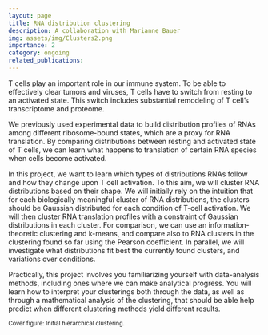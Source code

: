 ```yaml
---
layout: page
title: RNA distribution clustering 
description: A collaboration with Marianne Bauer
img: assets/img/Clusters2.png
importance: 2
category: ongoing
related_publications: 
---
```


T cells play an important role in our immune system. To be able to effectively clear tumors and viruses, T cells have to switch from resting to an activated state. This switch includes substantial remodeling of T cell’s transcriptome and proteome.  

We previously used experimental data to build distribution profiles of RNAs among different ribosome-bound states, which are a proxy for RNA translation. By comparing distributions between resting and activated state of T cells, we can learn what happens to translation of certain RNA species when cells become activated. 

In this project, we want to learn which types of distributions RNAs follow and how they change upon T cell activation. To this aim, we will cluster RNA distributions based on their shape. We will initially rely on the intuition that for each biologically meaningful cluster of RNA distributions, the clusters should be Gaussian distributed for each condition of T-cell activation. We will then cluster RNA translation profiles with a constraint of Gaussian distributions in each cluster. For comparison, we can use an information-theoretic clustering and k-means, and compare also to RNA clusters in the clustering found so far using the Pearson coefficient. In parallel, we will investigate what distributions fit best the currently found clusters, and variations over conditions.

Practically, this project involves you familiarizing yourself with data-analysis methods, including ones where we can make analytical progress. You will learn how to interpret your clusterings both through the data, as well as through a mathematical analysis of the clustering, that should be able help predict when different clustering methods yield different results.

<small>Cover figure: Initial hierarchical clustering. </small>
